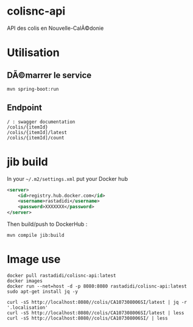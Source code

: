 # colisnc-api

API des colis en Nouvelle-CalÃ©donie

# Utilisation

## DÃ©marrer le service

```
mvn spring-boot:run
```

## Endpoint

```
/ : swagger documentation
/colis/{itemId}
/colis/{itemId]/latest
/colis/{itemId]/count
```

# jib build

In your `~/.m2/settings.xml` put your Docker hub

```xml
<server>
    <id>registry.hub.docker.com</id>
    <username>rastadidi</username>
    <password>XXXXXXX</password>
</server>
```

Then build/push to DockerHub :

`mvn compile jib:build`

# Image use

```
docker pull rastadidi/colisnc-api:latest
docker images
docker run --net=host -d -p 8080:8080 rastadidi/colisnc-api:latest
sudo apt-get install jq -y

curl -sS http://localhost:8080//colis/CA107308006SI/latest | jq -r '.localisation' 
curl -sS http://localhost:8080//colis/CA107308006SI/latest | less
curl -sS http://localhost:8080//colis/CA107308006SI/ | less
```

